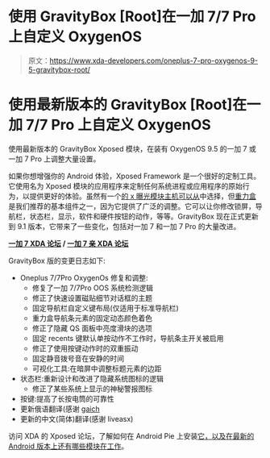 # 使用 GravityBox [Root]在一加 7/7 Pro 上自定义 OxygenOS

> 原文：<https://www.xda-developers.com/oneplus-7-pro-oxygenos-9-5-gravitybox-root/>

# 使用最新版本的 GravityBox [Root]在一加 7/7 Pro 上自定义 OxygenOS

使用最新版本的 GravityBox Xposed 模块，在装有 OxygenOS 9.5 的一加 7 或一加 7 Pro 上调整大量设置。

如果你想增强你的 Android 体验，Xposed Framework 是一个很好的定制工具。它使用名为 Xposed 模块的应用程序来定制任何系统进程或应用程序的原始行为，以提供更好的体验。虽然有一个[的 x 曝光模块主机可以从](https://www.xda-developers.com/best-xposed-modules/)中选择，但[重力盒](https://forum.xda-developers.com/xposed/modules/app-gravitybox-v8-0-0-beta-1-tweak-box-t3739929)是我们推荐的基本组件之一，因为它提供了广泛的调整。它可以让你修改锁屏，导航栏，状态栏，显示，软件和硬件按钮的动作，等等。GravityBox 现在正式更新到 9.1 版本，它带来了一些变化，包括对一加 7 和一加 7 Pro 的大量改进。

**[一加 7 XDA 论坛](https://www.xda-developers.com/oneplus-7-forums-open/) / [一加 7 亲 XDA 论坛](https://forum.xda-developers.com/oneplus-7-pro)**

GravityBox 版的变更日志如下:

*   Oneplus 7/7Pro OxygenOs 修复和调整:
    *   修复了一加 7/7Pro OOS 系统检测逻辑
    *   修正了快速设置磁贴细节对话框的主题
    *   固定导航栏自定义键布局(仅适用于标准导航栏)
    *   重力盒导航条元素的固定动态颜色着色
    *   修正了隐藏 QS 面板中亮度滑块的选项
    *   固定 recents 键默认单按动作不工作时，导航条主开关被启用
    *   修正了使用按键动作时的双重振动
    *   固定静音拨号音在安静的时间
    *   可视化工具:在暗屏中调整标题元素的边距
*   状态栏:重新设计和改进了隐藏系统图标的逻辑
    *   修正了某些系统上显示的神秘警报图标
*   按键:提高了长按电筒的可靠性
*   更新俄语翻译(感谢 [gaich](https://forum.xda-developers.com/member.php?u=4563466)
*   更新的中文(简体)翻译(感谢 liveasx)

访问 XDA 的 Xposed 论坛，了解如何在 Android Pie 上安装[它，以及](https://forum.xda-developers.com/xposed/android-9-0-xposed-solutions-t3889513)[在最新的 Android 版本上还有哪些模块在工作](https://forum.xda-developers.com/xposed/list-xposed-modules-android-pie-ed-t3892768)。